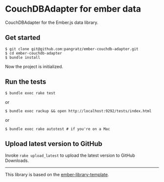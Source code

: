 CouchDBAdapter for ember data
=============================

CouchDBAdapter for the Ember.js data library.

Get started
-----------

    $ git clone git@github.com:pangratz/ember-couchdb-adapter.git
    $ cd ember-couchdb-adapter
    $ bundle install

Now the project is initialized.

Run the tests
-------------

    $ bundle exec rake test

or

    $ bundle exec rackup && open http://localhost:9292/tests/index.html

or

    $ bundle exec rake autotest # if you're on a Mac

Upload latest version to GitHub
-----------------------------------------------

Invoke `rake upload_latest` to upload the latest version to GitHub Downloads.

-----------------------------------------------

This library is based on the [ember-library-template](https://github.com/pangratz/ember-library-template).